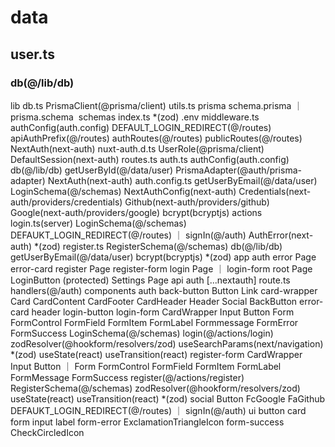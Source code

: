 # data
## user.ts
### db(@/lib/db)
lib
    db.ts
        PrismaClient(@prisma/client)
    utils.ts
prisma
    schema.prisma
    ｜ ​prisma.schema​ 
schemas
    index.ts
        *(zod)
.env
middleware.ts
    authConfig(auth.config)
    DEFAULT_LOGIN_REDIRECT(@/routes)
    apiAuthPrefix(@/routes)
    authRoutes(@/routes)
    publicRoutes(@/routes)
    NextAuth(next-auth)
nuxt-auth.d.ts
    UserRole(@prisma/client)
    DefaultSession(next-auth)
routes.ts
auth.ts
    authConfig(auth.config)
    db(@/lib/db)
    getUserById(@/data/user)
    PrismaAdapter(@auth/prisma-adapter)
    NextAuth(next-auth)
auth.config.ts
    getUserByEmail(@/data/user)
    LoginSchema(@/schemas)
    NextAuthConfig(next-auth)
    Credentials(next-auth/providers/credentials)
    Github(next-auth/providers/github)
    Google(next-auth/providers/google)
    bcrypt(bcryptjs)
actions
    login.ts(server)
        LoginSchema(@/schemas)
        DEFAUKT_LOGIN_REDIRECT(@/routes)
        ｜
        signIn(@/auth)
        AuthError(next-auth)
        *(zod)
    register.ts
        RegisterSchema(@/schemas)
        db(@/lib/db)
        getUserByEmail(@/data/user)
        bcrypt(bcryptjs)
        *(zod)
app
    auth
        error Page
            error-card
        register Page
            register-form
        login Page
        ｜
            login-form
    root Page
        LoginButton
    (protected)
        Settings Page
    api
        auth
            [...nextauth]
                route.ts
                    handlers(@/auth)
components
    auth
        back-button
            Button
            Link
        card-wrapper
            Card
            CardContent
            CardFooter
            CardHeader
            Header
            Social
            BackButton
        error-card
        header
        login-button
        login-form
            CardWrapper
            Input
            Button
            Form
            FormControl
            FormField
            FormItem
            FormLabel
            Formmessage
            FormError
            FormSuccess
            LoginSchema(@/schemas)
            login(@/actions/login)
            zodResolver(@hookform/resolvers/zod)
            useSearchParams(next/navigation)
            *(zod)
            useState(react)
            useTransition(react)
        register-form
            CardWrapper
            Input
            Button
            ｜
            Form
            FormControl
            FormField
            FormItem
            FormLabel
            FormMessage
            FormSuccess
            register(@/actions/register)
            RegisterSchema(@/schemas)
            zodResolver(@hookform/resolvers/zod)
            useState(react)
            useTransition(react)
            *(zod)
        social
            Button
            FcGoogle
            FaGithub
            DEFAUKT_LOGIN_REDIRECT(@/routes)
            ｜
            signIn(@/auth)
    ui
        button
        card
        form
        input
        label
    form-error
        ExclamationTriangleIcon
    form-success
        CheckCircledIcon